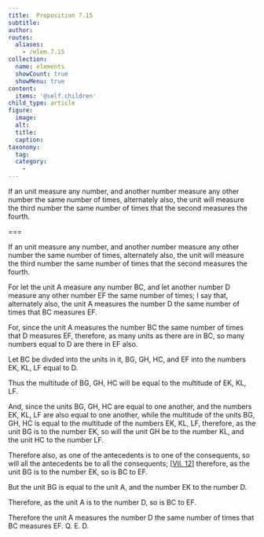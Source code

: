 ```yaml
---
title:  Proposition 7.15
subtitle: 
author:
routes:
  aliases:
    - /elem.7.15
collection:
  name: elements
  showCount: true
  showMenu: true
content:
  items: '@self.children'
child_type: article
figure:
  image:
  alt:
  title:
  caption:
taxonomy:
  tag:
  category:
    - 
---
```


<p>
       <hi rend="ital">If an unit measure any number, and another number measure any other number the same number of times, alternately also, the unit will measure the third number the same number of times that the second measures the fourth.</hi>
       <pb n="315"/>
      </p>

===

<p>
       <span class="ital">If an unit measure any number, and another number measure any other number the same number of times, alternately also, the unit will measure the third number the same number of times that the second measures the fourth.</span>
       <pb n="315"/>
      </p>

<p>For let the unit <span class="ital">A</span> measure any number <span class="ital">BC</span>, and let another number <span class="ital">D</span> measure any other number <span class="ital">EF</span> the same number of times; I say that, alternately also, the unit <span class="ital">A</span> measures the number <span class="ital">D</span> the same number of times that <span class="ital">BC</span> measures <span class="ital">EF</span>. 
      </p>

<p>For, since the unit <span class="ital">A</span> measures the number <span class="ital">BC</span> the same number of times that <span class="ital">D</span> measures <span class="ital">EF</span>, therefore, as many units as there are in <span class="ital">BC</span>, so many numbers equal to <span class="ital">D</span> are there in <span class="ital">EF</span> also. </p>

<p>Let <span class="ital">BC</span> be divded into the units in it, <span class="ital">BG</span>, <span class="ital">GH</span>, <span class="ital">HC</span>, and <span class="ital">EF</span> into the numbers <span class="ital">EK</span>, <span class="ital">KL</span>, <span class="ital">LF</span> equal to <span class="ital">D</span>. </p>

<p>Thus the multitude of <span class="ital">BG</span>, <span class="ital">GH</span>, <span class="ital">HC</span> will be equal to the multitude of <span class="ital">EK</span>, <span class="ital">KL</span>, <span class="ital">LF</span>. </p>

<p>And, since the units <span class="ital">BG</span>, <span class="ital">GH</span>, <span class="ital">HC</span> are equal to one another, and the numbers <span class="ital">EK</span>, <span class="ital">KL</span>, <span class="ital">LF</span> are also equal to one another, while the multitude of the units <span class="ital">BG</span>, <span class="ital">GH</span>, <span class="ital">HC</span> is equal to the multitude of the numbers <span class="ital">EK</span>, <span class="ital">KL</span>, <span class="ital">LF</span>, therefore, as the unit <span class="ital">BG</span> is to the number <span class="ital">EK</span>, so will the unit <span class="ital">GH</span> be to the number <span class="ital">KL</span>, and the unit <span class="ital">HC</span> to the number <span class="ital">LF</span>. </p>

<p>Therefore also, as one of the antecedents is to one of the consequents, so will all the antecedents be to all the consequents; [<a href="/elem.7.12">VII. 12</a>] therefore, as the unit <span class="ital">BG</span> is to the number <span class="ital">EK</span>, so is <span class="ital">BC</span> to <span class="ital">EF</span>. </p>

<p>But the unit <span class="ital">BG</span> is equal to the unit <span class="ital">A</span>, and the number <span class="ital">EK</span> to the number <span class="ital">D</span>. </p>

<p>Therefore, as the unit <span class="ital">A</span> is to the number <span class="ital">D</span>, so is <span class="ital">BC</span> to <span class="ital">EF</span>. </p>

<p>Therefore the unit <span class="ital">A</span> measures the number <span class="ital">D</span> the same number of times that <span class="ital">BC</span> measures <span class="ital">EF</span>. Q. E. D.</p>
